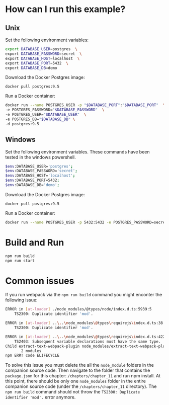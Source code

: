 # How can I run this example?

## Unix

Set the following environment variables:

```sh
export DATABASE_USER=postgres  \
export DATABASE_PASSWORD=secret  \
export DATABASE_HOST=localhost  \
export DATABASE_PORT=5432  \
export DATABASE_DB=demo
```

Download the Docker Postgres image:

```
docker pull postgres:9.5
```

Run a Docker container:

```sh
docker run --name POSTGRES_USER -p "$DATABASE_PORT":"$DATABASE_PORT"  \
-e POSTGRES_PASSWORD="$DATABASE_PASSWORD"  \
-e POSTGRES_USER="$DATABASE_USER"  \
-e POSTGRES_DB="$DATABASE_DB" \
-d postgres:9.5
```

## Windows

Set the following environment variables. These commands have been tested in the windows powershell.

```sh
$env:DATABASE_USER='postgres';
$env:DATABASE_PASSWORD='secret';
$env:DATABASE_HOST='localhost';
$env:DATABASE_PORT=5432;
$env:DATABASE_DB='demo';
```

Download the Docker Postgres image:

```
docker pull postgres:9.5
```


Run a Docker container:

```sh
docker run --name POSTGRES_USER -p 5432:5432 -e POSTGRES_PASSWORD=secret -e POSTGRES_USER=postgres -e POSTGRES_DB=demo -d postgres:9.5
```

# Build and Run

```sh
npm run build
npm run start
```

# Common issues

If you run webpack via the `npm run build` command you might enconter the following issue:

```sh
ERROR in [at-loader] ./node_modules/@types/node/index.d.ts:5939:5
    TS2300: Duplicate identifier 'mod'.

ERROR in [at-loader] ..\..\node_modules\@types\requirejs\index.d.ts:38:11
    TS2300: Duplicate identifier 'mod'.

ERROR in [at-loader] ..\..\node_modules\@types\requirejs\index.d.ts:422:13
    TS2403: Subsequent variable declarations must have the same type.  Variable 'require' must be of type 'NodeRequire', but here has type 'Require'.
Child extract-text-webpack-plugin node_modules/extract-text-webpack-plugin/dist node_modules/css-loader/index.js!node_modules/resolve-url-loader/index.js!node_modules/sass-loader/lib/loader.js!node_modules/bootstrap/scss/bootstrap.scss:
       2 modules
npm ERR! code ELIFECYCLE
```

To solve this issue you must delete the all the `node_module` folders in the companion source code. Then navigate to the folder that contains the `package.json` for this chapter: `/chapters/chapter_11` and run npm install. At this point, there should be only one `node_modules` folder in the entire companion source code (under the `/chapters/chapter_11` directory). The `npm run build` command should not throw the `TS2300: Duplicate identifier 'mod'.` error anymore.
